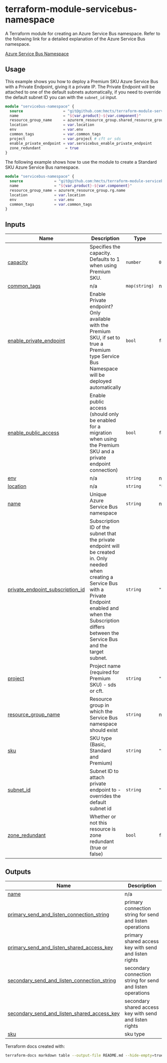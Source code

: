 # terraform-module-servicebus-namespace

A Terraform module for creating an Azure Service Bus namespace.
Refer to the following link for a detailed explanation of the Azure Service Bus namespace.

[Azure Service Bus Namespace](https://docs.microsoft.com/en-us/azure/service-bus-messaging/service-bus-messaging-overview)

## Usage

This example shows you how to deploy a Premium SKU Azure Service Bus with a Private Endpoint, giving it a private IP. The Private Endpoint will be attached to one of the default subnets automatically, if you need to override the default subnet ID you can with the `subnet_id` input.

```terraform
module "servicebus-namespace" {
  source                  = "git@github.com:hmcts/terraform-module-servicebus-namespace?ref=master"
  name                    = "${var.product}-${var.component}"
  resource_group_name     = azurerm_resource_group.shared_resource_group.name
  location                = var.location
  env                     = var.env
  common_tags             = var.common_tags
  project                 = var.project # cft or sds
  enable_private_endpoint = var.servicebus_enable_private_endpoint
  zone_redundant           = true
}
```

The following example shows how to use the module to create a Standard SKU Azure Service Bus namespace.

```terraform
module "servicebus-namespace" {
  source              = "git@github.com:hmcts/terraform-module-servicebus-namespace?ref=master"
  name                = "${var.product}-${var.component}"
  resource_group_name = azurerm_resource_group.rg.name
  location            = var.location
  env                 = var.env
  common_tags         = var.common_tags
}
```

<!-- BEGIN_TF_DOCS -->


## Inputs

| Name | Description | Type | Default | Required |
|------|-------------|------|---------|:--------:|
| <a name="input_capacity"></a> [capacity](#input\_capacity) | Specifies the capacity. Defaults to 1 when using Premium SKU. | `number` | `0` | no |
| <a name="input_common_tags"></a> [common\_tags](#input\_common\_tags) | n/a | `map(string)` | n/a | yes |
| <a name="input_enable_private_endpoint"></a> [enable\_private\_endpoint](#input\_enable\_private\_endpoint) | Enable Private endpoint? Only available with the Premium SKU, if set to true a Premium type Service Bus Namespace will be deployed automatically | `bool` | `false` | no |
| <a name="input_enable_public_access"></a> [enable\_public\_access](#input\_enable\_public\_access) | Enable public access (should only be enabled for a migration when using the Premium SKU and a private endpoint connection) | `bool` | `false` | no |
| <a name="input_env"></a> [env](#input\_env) | n/a | `string` | n/a | yes |
| <a name="input_location"></a> [location](#input\_location) | n/a | `string` | `"UK South"` | no |
| <a name="input_name"></a> [name](#input\_name) | Unique Azure Service Bus namespace | `string` | n/a | yes |
| <a name="input_private_endpoint_subscription_id"></a> [private\_endpoint\_subscription\_id](#input\_private\_endpoint\_subscription\_id) | Subscription ID of the subnet that the private endpoint will be created in. Only needed when creating a Service Bus with a Private Endpoint enabled and when the Subscription differs between the Service Bus and the target subnet. | `string` | `""` | no |
| <a name="input_project"></a> [project](#input\_project) | Project name (required for Premium SKU) - sds or cft. | `string` | `""` | no |
| <a name="input_resource_group_name"></a> [resource\_group\_name](#input\_resource\_group\_name) | Resource group in which the Service Bus namespace should exist | `string` | n/a | yes |
| <a name="input_sku"></a> [sku](#input\_sku) | SKU type (Basic, Standard and Premium) | `string` | `"Standard"` | no |
| <a name="input_subnet_id"></a> [subnet\_id](#input\_subnet\_id) | Subnet ID to attach private endpoint to - overrides the default subnet id | `string` | `""` | no |
| <a name="input_zone_redundant"></a> [zone\_redundant](#input\_zone\_redundant) | Whether or not this resource is zone redundant (true or false) | `bool` | `false` | no |

## Outputs

| Name | Description |
|------|-------------|
| <a name="output_name"></a> [name](#output\_name) | n/a |
| <a name="output_primary_send_and_listen_connection_string"></a> [primary\_send\_and\_listen\_connection\_string](#output\_primary\_send\_and\_listen\_connection\_string) | primary connection string for send and listen operations |
| <a name="output_primary_send_and_listen_shared_access_key"></a> [primary\_send\_and\_listen\_shared\_access\_key](#output\_primary\_send\_and\_listen\_shared\_access\_key) | primary shared access key with send and listen rights |
| <a name="output_secondary_send_and_listen_connection_string"></a> [secondary\_send\_and\_listen\_connection\_string](#output\_secondary\_send\_and\_listen\_connection\_string) | secondary connection string for send and listen operations |
| <a name="output_secondary_send_and_listen_shared_access_key"></a> [secondary\_send\_and\_listen\_shared\_access\_key](#output\_secondary\_send\_and\_listen\_shared\_access\_key) | secondary shared access key with send and listen rights |
| <a name="output_sku"></a> [sku](#output\_sku) | sku type |
<!-- END_TF_DOCS -->

Terraform docs created with:

```bash
terraform-docs markdown table --output-file README.md --hide-empty=true --output-mode inject --show providers,inputs,outputs .
```
